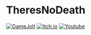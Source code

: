 # TheresNoDeath

[![GameJolt](https://img.shields.io/badge/Game%20Jolt-bage?style=for-the-badge&logo=gamejolt&logoColor=white&logoSize=20&color=%23CCFF00)](https://gamejolt.com/@TheresNoDeath)
[![Itch.io](https://img.shields.io/badge/Itch.io-bage?style=for-the-badge&logo=itchdotio&logoColor=white&logoSize=20&color=%23FA5C5C)](https://theresnodeath.itch.io)
[![Youtube](https://img.shields.io/badge/youtube-bage?style=for-the-badge&logo=youtube&logoColor=white&logoSize=20&color=%23FF0000)](https://www.youtube.com/@TNDyt-off)

